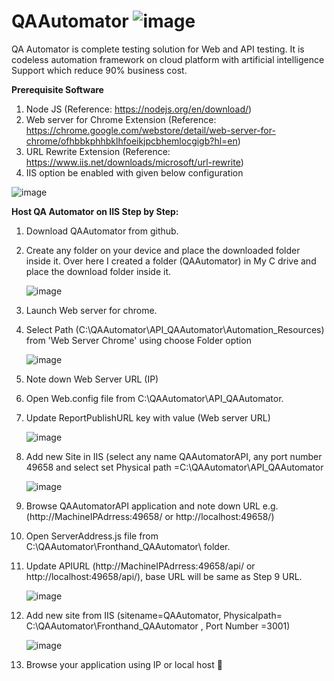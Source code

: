 # QAAutomator  ![image](https://user-images.githubusercontent.com/26107997/134382657-b419a689-3bd2-4deb-8431-2f36e9615837.png)

QA Automator is complete testing solution for Web and API testing. It is codeless automation framework on cloud platform with artificial intelligence Support which reduce 90% business cost.

**Prerequisite Software**
1.	Node JS
(Reference: https://nodejs.org/en/download/)
2.	Web server for Chrome Extension
(Reference: https://chrome.google.com/webstore/detail/web-server-for-chrome/ofhbbkphhbklhfoeikjpcbhemlocgigb?hl=en)
3.	URL Rewrite Extension
(Reference: https://www.iis.net/downloads/microsoft/url-rewrite)
4.	IIS option be enabled with given below configuration

  ![image](https://user-images.githubusercontent.com/26107997/134213875-ce6640fe-6907-4fd5-aefd-b0a7bbaed41e.png)

**Host QA Automator on IIS Step by Step:**

1.	Download QAAutomator from github.
2.	Create any folder on your device and place the downloaded folder inside it. Over here I created a folder (QAAutomator) in My C drive and place the download folder inside it.

    ![image](https://user-images.githubusercontent.com/26107997/134376908-c77b0431-d6df-450c-ad43-5951b18ca96a.png)

3.	Launch Web server for chrome.
4.	Select Path (C:\QAAutomator\API_QAAutomator\Automation_Resources) from 'Web Server Chrome' using choose Folder option

    ![image](https://user-images.githubusercontent.com/26107997/134378498-c2797655-6d3a-4dfb-a92c-1ccd6f539e09.png)

5.	Note down Web Server URL (IP)
6.	Open Web.config file from C:\QAAutomator\API_QAAutomator\.
7.	Update ReportPublishURL key with value (Web server URL)

    ![image](https://user-images.githubusercontent.com/26107997/134378990-edd26fef-ea23-495b-8cc8-10cc50507634.png)

8.	Add new Site in IIS (select any name QAAutomatorAPI, any port number 49658 and select set Physical path =C:\QAAutomator\API_QAAutomator

    ![image](https://user-images.githubusercontent.com/26107997/134380011-4a01d156-ce54-4d71-b1f7-fde8bb6f03d2.png)

9.	Browse QAAutomatorAPI application and note down URL e.g. (http://MachineIPAdrress:49658/ or http://localhost:49658/)
10.	Open ServerAddress.js file from C:\QAAutomator\Fronthand_QAAutomator\ folder.
11.	Update APIURL (http://MachineIPAdrress:49658/api/ or http://localhost:49658/api/), base URL will be same as Step 9 URL.

      ![image](https://user-images.githubusercontent.com/26107997/134380929-8b187120-8415-4ed9-8550-566642ea23ca.png)

13.	Add new site from IIS (sitename=QAAutomator, Physicalpath= C:\QAAutomator\Fronthand_QAAutomator , Port Number =3001)
    
    ![image](https://user-images.githubusercontent.com/26107997/134381965-fb292614-0ad1-45e0-8a97-d6329782da10.png)

13.	Browse your application using IP or local host 


